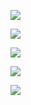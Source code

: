 
![](https://user-images.githubusercontent.com/26511983/71325216-295c1a00-24af-11ea-8a3c-1c85953bf851.png)

![](https://user-images.githubusercontent.com/26511983/71325248-a4253500-24af-11ea-80ee-ca1887e93b7c.png)

![](https://user-images.githubusercontent.com/26511983/71325257-be5f1300-24af-11ea-84b1-368ceeaec518.png)

![](https://user-images.githubusercontent.com/26511983/71327321-b2ce1500-24cc-11ea-845e-ca9ee1d7039a.png)

![](https://user-images.githubusercontent.com/26511983/71329132-ace52d80-24e6-11ea-9819-a2d24f117da5.png)
